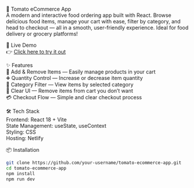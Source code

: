 🍅 Tomato eCommerce App  
A modern and interactive food ordering app built with React. Browse delicious food items, manage your cart with ease, filter by category, and head to checkout — all in a smooth, user-friendly experience. Ideal for food delivery or grocery platforms!

🚀 Live Demo  
👉 [Click here to try it out](https://your-live-demo-link.netlify.app)

✨ Features  
🛒 Add & Remove Items — Easily manage products in your cart  
➕ Quantity Control — Increase or decrease item quantity  
🍔 Category Filter — View items by selected category  
🧹 Clear UI — Remove items from cart you don’t want  
💳 Checkout Flow — Simple and clear checkout process  

🛠️ Tech Stack  
Frontend: React 18 + Vite  
State Management: useState, useContext  
Styling: CSS  
Hosting: Netlify  

📦 Installation  
```bash
git clone https://github.com/your-username/tomato-ecommerce-app.git
cd tomato-ecommerce-app
npm install
npm run dev